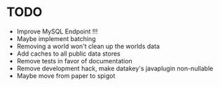 # TODO

- Improve MySQL Endpoint !!!
- Maybe implement batching
- Removing a world won't clean up the worlds data
- Add caches to all public data stores
- Remove tests in favor of documentation
- Remove development hack, make datakey's javaplugin non-nullable
- Maybe move from paper to spigot
